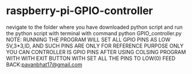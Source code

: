 # raspberry-pi-GPIO-controller
nevigate to the folder where you have downloaded python script and run the python script with terminal with command python GPIO_controller.py
NOTE:
      RUNNING THE PROGRAM WILL SET ALL GPIO PINS AS LOW
      5V,3*3,ID, AND SUCH PINS ARE ONLY FOR REFERENCE PURPOSE ONLY YOU CAN CONTROLLER IS GPIO PINS
      AFTER USING COLSING PROGRAM WITH WITH EXIT BUTTON WITH SET ALL THE PINS TO LOW(0)
FEED BACK:pavanbhat17@gmail.com
